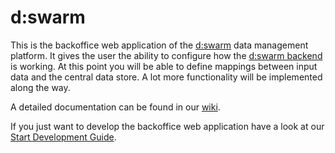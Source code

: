 # d:swarm

This is the backoffice web application of the [d:swarm](http://dswarm.org) data management platform. It gives the user the ability to configure how the [d:swarm backend](https://github.com/dswarm/dswarm) is working. At this point you will be able to define mappings between input data and the central data store. A lot more functionality will be implemented along the way.

A detailed documentation can be found in our [wiki](https://github.com/dswarm/dswarm-documentation/wiki).

If you just want to develop the backoffice web application have a look at our [Start Development Guide](yo/doc/dev.md).

